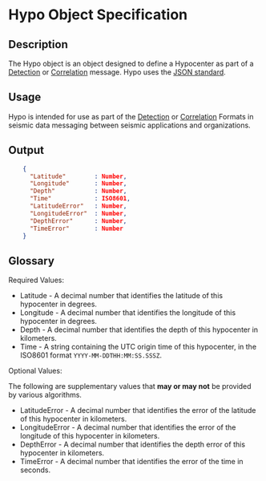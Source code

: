 # Hypo Object Specification

## Description

The Hypo object is an object designed to define a Hypocenter as part of a
[Detection](Detection.md) or [Correlation](Correlation.md) message.  Hypo uses
the [JSON standard](http://www.json.org).


## Usage
Hypo is intended for use as part of the [Detection](Detection.md) or
[Correlation](Correlation.md)  Formats in seismic data messaging between seismic
applications and organizations.

## Output
```json
    {
      "Latitude"        : Number,
      "Longitude"       : Number,
      "Depth"           : Number,         
      "Time"            : ISO8601,
      "LatitudeError"   : Number,
      "LongitudeError"  : Number,
      "DepthError"      : Number,
      "TimeError"       : Number        
    }
```

## Glossary
Required Values:
* Latitude - A decimal number that identifies the latitude of this hypocenter in
degrees.
* Longitude - A decimal number that identifies the longitude of this hypocenter
in degrees.
* Depth - A decimal number that identifies the depth of this hypocenter in
kilometers.
* Time - A string containing the UTC origin time of this hypocenter, in the
ISO8601 format `YYYY-MM-DDTHH:MM:SS.SSSZ`.

Optional Values:

The following are supplementary values that **may or may not** be provided by
various algorithms.
* LatitudeError - A decimal number that identifies the error of the latitude of
this hypocenter in kilometers.
* LongitudeError - A decimal number that identifies the error of the longitude
of this hypocenter in kilometers.
* DepthError - A decimal number that identifies the depth error of this
hypocenter in kilometers.
* TimeError - A decimal number that identifies the error of the time in seconds.
